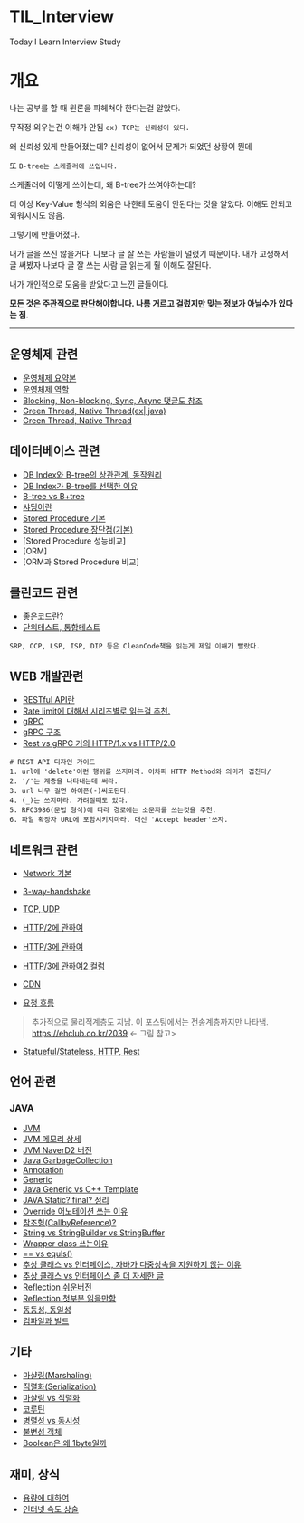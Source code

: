 # TIL_Interview
Today I Learn Interview Study


# 개요

나는 공부를 할 때 원론을 파헤쳐야 한다는걸 알았다.

무작정 외우는건 이해가 안됨 `ex) TCP는 신뢰성이 있다.`

왜 신뢰성 있게 만들어졌는데? 신뢰성이 없어서 문제가 되었던 상황이 뭔데

또 `B-tree는 스케줄러에 쓰입니다.`

스케줄러에 어떻게 쓰이는데, 왜 B-tree가 쓰여야하는데? 

더 이상 Key-Value 형식의 외움은 나한테 도움이 안된다는 것을 알았다. 이해도 안되고 외워지지도 않음.

그렇기에 만들어졌다.

내가 글을 쓰진 않을거다. 나보다 글 잘 쓰는 사람들이 널렸기 때문이다. 내가 고생해서 글 써봤자 나보다 글 잘 쓰는 사람 글 읽는게 훨 이해도 잘된다.

내가 개인적으로 도움을 받았다고 느낀 글들이다.

**모든 것은 주관적으로 판단해야합니다. 나름 거르고 걸렀지만 맞는 정보가 아닐수가 있다는 점.**

-----

## 운영체제 관련

- [운영체제 요약본](https://github.com/JaeYeopHan/Interview_Question_for_Beginner/tree/master/OS)
- [운영체제 역할](https://cg-developer.tistory.com/385)
- [Blocking, Non-blocking, Sync, Async 댓글도 참조](https://jh-7.tistory.com/25)
- [Green Thread, Native Thread(ex| java)](https://itmore.tistory.com/entry/%EA%B7%B8%EB%A6%B0-%EC%8A%A4%EB%A0%88%EB%93%9C-%EB%9E%80)
- [Green Thread, Native Thread](https://perfectacle.github.io/2019/03/10/green-thread-vs-native-thread/)

## 데이터베이스 관련

- [DB Index와 B-tree의 상관관계, 동작원리](https://brunch.co.kr/@skeks463/25)
- [DB Index가 B-tree를 선택한 이유](https://helloinyong.tistory.com/296)
- [B-tree vs B+tree](https://zorba91.tistory.com/293)
- [샤딩이란](https://d2.naver.com/helloworld/14822)
- [Stored Procedure 기본](https://devkingdom.tistory.com/323)
- [Stored Procedure 장단점(기본)](https://graduation.tistory.com/444)
- [Stored Procedure 성능비교]
- [ORM]
- [ORM과 Stored Procedure 비교]

## 클린코드 관련

- [좋은코드란?](https://jbee.io/etc/what-is-good-code/)
- [단위테스트, 통합테스트](https://cjwoov.tistory.com/9)

```text
SRP, OCP, LSP, ISP, DIP 등은 CleanCode책을 읽는게 제일 이해가 빨랐다.
```

## WEB 개발관련

- [RESTful API란](https://meetup.toast.com/posts/92)
- [Rate limit에 대해서 시리즈별로 읽는걸 추천.](https://etloveguitar.tistory.com/126)
- [gRPC](https://godd.tistory.com/88)
- [gRPC 구조](https://changhoi.github.io/posts/backend/grpc-internals/#gRPC%EC%9D%98-%ED%8A%B9%EC%A7%95)
- [Rest vs gRPC 거의 HTTP/1.x vs HTTP/2.0](https://alledy.netlify.app/posts/rest-vs-grpc/)


```text
# REST API 디자인 가이드
1. url에 'delete'이런 행위를 쓰지마라. 어차피 HTTP Method와 의미가 겹친다/
2. '/'는 계층을 나타내는데 써라.
3. url 너무 길면 하이픈(-)써도된다.
4. (_)는 쓰지마라. 가려질때도 있다.
5. RFC3986(문법 형식)에 따라 경로에는 소문자를 쓰는것을 추천.
6. 파일 확장자 URL에 포함시키지마라. 대신 'Accept header'쓰자.

```

## 네트워크 관련

- [Network 기본](https://github.com/JaeYeopHan/Interview_Question_for_Beginner/tree/master/Network)
- [3-way-handshake](https://asfirstalways.tistory.com/356)
- [TCP, UDP](https://asfirstalways.tistory.com/327)
- [HTTP/2에 관하여](https://tech.ssut.me/https-is-faster-than-http/)
- [HTTP/3에 관하여](https://ykarma1996.tistory.com/86)
- [HTTP/3에 관하여2 컬럼](https://blog.cloudflare.com/ko-kr/http3-the-past-present-and-future-ko-kr/)
- [CDN](https://www.alibabacloud.com/ko/knowledge/what-is-cdn)

- [요청 흐름](https://github.com/WooVictory/Ready-For-Tech-Interview/blob/master/Network/%EC%A3%BC%EC%86%8C%EC%B0%BD%EC%97%90%20naver.com%EC%9D%84%20%EC%B9%98%EB%A9%B4%20%EC%9D%BC%EC%96%B4%EB%82%98%EB%8A%94%20%EC%9D%BC.md)

> 추가적으로 물리적계층도 지남. 이 포스팅에서는 전송계층까지만 나타냄. <https://ehclub.co.kr/2039> <- 그림 참고>

- [Statueful/Stateless, HTTP, Rest](https://5equal0.tistory.com/entry/StatefulStateless-Stateful-vs-Stateless-%EC%84%9C%EB%B9%84%EC%8A%A4%EC%99%80-HTTP-%EB%B0%8F-REST)




## 언어 관련

### JAVA

- [JVM](https://asfirstalways.tistory.com/158)
- [JVM 메모리 상세](https://jwjwj.tistory.com/23)
- [JVM NaverD2 버전](https://d2.naver.com/helloworld/1230)
- [Java GarbageCollection](https://mangkyu.tistory.com/118)
- [Annotation](https://asfirstalways.tistory.com/309)
- [Generic](https://st-lab.tistory.com/153)
- [Java Generic vs C++ Template](https://chchang.tistory.com/entry/C%EC%9D%98-template%EA%B3%BC-Java-generic-method-%EC%99%80%EC%9D%98-%EA%B3%B5%ED%86%B5%EC%A0%90%EA%B3%BC-%EC%B0%A8%EC%9D%B4%EC%A0%90)
- [JAVA Static? final? 정리](https://djkeh.github.io/articles/Why-should-final-member-variables-be-conventionally-static-in-Java-kor/)
- [Override 어노테이션 쓰는 이유](https://team00csduck.tistory.com/11)
- [참조형(CallbyReference)?](https://github.com/WooVictory/Ready-For-Tech-Interview/blob/master/Java/%5BJava%5D%20Call%20by%20Value%20vs%20Call%20by%20Reference.md)
- [String vs StringBuilder vs StringBuffer](https://github.com/WooVictory/Ready-For-Tech-Interview/blob/master/Java/%5BJava%5D%20String%2CStringBuilder%2CStringBuffer%20%EC%B0%A8%EC%9D%B4.md)
- [Wrapper class 쓰는이유](https://github.com/WooVictory/Ready-For-Tech-Interview/blob/master/Java/%5BJava%5D%20Wrapper%20Class.md)
- [== vs equls()](https://github.com/WooVictory/Ready-For-Tech-Interview/blob/master/Java/%5BJava%5D%20%3D%3D%EC%99%80%20equals()%20%EC%B0%A8%EC%9D%B4.md)
- [추상 클래스 vs 인터페이스, 자바가 다중상속을 지원하지 않는 이유](https://brunch.co.kr/@kd4/6)
- [추상 클래스 vs 인터페이스 좀 더 자세한 글](http://alecture.blogspot.com/2011/05/abstract-class-interface.html)
- [Reflection 쉬운버전](https://tecoble.techcourse.co.kr/post/2020-07-16-reflection-api/)
- [Reflection 첫부분 읽을만함](https://gyrfalcon.tistory.com/entry/Java-Reflection)
- [동등성, 동일성](https://pulpul8282.tistory.com/229)
- [컴파일과 빌드](https://itholic.github.io/qa-compile-build-deploy/)

## 기타

- [마샬링(Marshaling)](https://strange-developer.tistory.com/47)
- [직렬화(Serialization)](https://hub1234.tistory.com/26)
- [마샬링 vs 직렬화](https://hyesun03.github.io/2019/09/08/marshalling-vs-serialization/)
- [코루틴](https://wooooooak.github.io/kotlin/2019/08/25/%EC%BD%94%ED%8B%80%EB%A6%B0-%EC%BD%94%EB%A3%A8%ED%8B%B4-%EA%B0%9C%EB%85%90-%EC%9D%B5%ED%9E%88%EA%B8%B0/)
- [병렬성 vs 동시성](https://velog.io/@jaebig/python-%EB%8F%99%EC%8B%9C%EC%84%B1-%EA%B4%80%EB%A6%AC-3-%EC%BD%94%EB%A3%A8%ED%8B%B4Coroutine)
- [불변성 객체](https://seunghyunson.tistory.com/24)
- [Boolean은 왜 1byte일까](https://perfectacle.github.io/2016/12/30/Java-study-001day/)

## 재미, 상식

- [용량에 대하여](https://perfectacle.github.io/2017/01/23/Computer-capacity-fact/)
- [인터넷 속도 상술](https://perfectacle.github.io/2017/01/23/giga-internet-fact/)